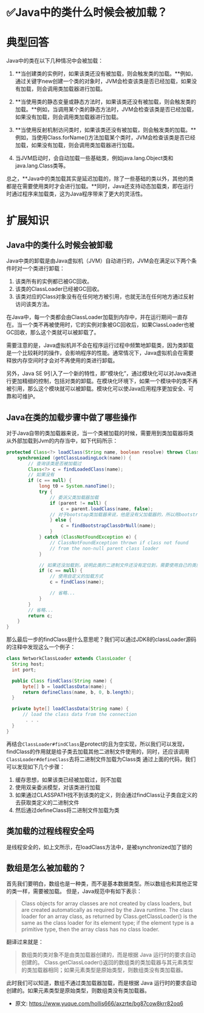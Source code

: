 # ✅Java中的类什么时候会被加载？
<!--page header-->

<a name="fWHXi"></a>
# 典型回答

Java中的类在以下几种情况中会被加载：

1. **当创建类的实例时，如果该类还没有被加载，则会触发类的加载。**例如，通过关键字new创建一个类的对象时，JVM会检查该类是否已经加载，如果没有加载，则会调用类加载器进行加载。

2. **当使用类的静态变量或静态方法时，如果该类还没有被加载，则会触发类的加载。**例如，当调用某个类的静态方法时，JVM会检查该类是否已经加载，如果没有加载，则会调用类加载器进行加载。

3. **当使用反射机制访问类时，如果该类还没有被加载，则会触发类的加载。**例如，当使用Class.forName()方法加载某个类时，JVM会检查该类是否已经加载，如果没有加载，则会调用类加载器进行加载。

4. 当JVM启动时，会自动加载一些基础类，例如java.lang.Object类和java.lang.Class类等。

总之，**Java中的类加载其实是延迟加载的，除了一些基础的类以外，其他的类都是在需要使用类时才会进行加载。**同时，Java还支持动态加载类，即在运行时通过程序来加载类，这为Java程序带来了更大的灵活性。

<a name="Nkldp"></a>
# 扩展知识

<a name="cc05p"></a>
## Java中的类什么时候会被卸载

Java中类的卸载是由Java虚拟机（JVM）自动进行的，JVM会在满足以下两个条件时对一个类进行卸载：

1. 该类所有的实例都已被GC回收。
2. 该类的ClassLoader已经被GC回收。
3. 该类对应的Class对象没有在任何地方被引用，也就无法在任何地方通过反射访问该类方法。

在Java中，每一个类都会由ClassLoader加载到内存中，并在运行期间一直存在。当一个类不再被使用时，它的实例对象被GC回收后，如果ClassLoader也被GC回收，那么这个类就可以被卸载了。

需要注意的是，Java虚拟机并不会在程序运行过程中频繁地卸载类，因为类卸载是一个比较耗时的操作，会影响程序的性能。通常情况下，Java虚拟机会在需要释放内存空间时才会对不再使用的类进行卸载。

另外，Java SE 9引入了一个新的特性，即“模块化”，通过模块化可以对Java类进行更加精细的控制，包括对类的卸载。在模块化环境下，如果一个模块中的类不再被引用，那么这个模块就可以被卸载。模块化可以使Java应用程序更加安全、可靠和可维护。
<a name="CUAku"></a>
## Java在类的加载步骤中做了哪些操作
对于Java自带的类加载器来说，当一个类被加载的时候，需要用到类加载器将类从外部加载到Jvm的内存当中，如下代码所示：
```java
protected Class<?> loadClass(String name, boolean resolve) throws ClassNotFoundException {
    synchronized (getClassLoadingLock(name)) {
        // 查询该类是否被加载过
        Class<?> c = findLoadedClass(name);
        // 如果没有
        if (c == null) {
            long t0 = System.nanoTime();
            try {
                // 委派父类加载器加载
                if (parent != null) {
                    c = parent.loadClass(name, false);
                // 对于bootstap类加载器来说，他是没有父加载器的，所以用bootstrap加载该类
                } else {
                    c = findBootstrapClassOrNull(name);
                }
            } catch (ClassNotFoundException e) {
                // ClassNotFoundException thrown if class not found
                // from the non-null parent class loader
            }

            // 如果还没加载到，说明此类的二进制文件还没有定位到，需要使用自己的类加载器
            if (c == null) {
                // 使用自定义的加载方式
                c = findClass(name);

                // 省略...
            }
        }
        // 省略...
        return c;
    }
}
```
那么最后一步的findClass是什么意思呢？我们可以通过JDK8的classLoader源码的注释中发现这么一个例子：
```java
class NetworkClassLoader extends ClassLoader {
  String host;
  int port;

  public Class findClass(String name) {
      byte[] b = loadClassData(name);
      return defineClass(name, b, 0, b.length);
  }

  private byte[] loadClassData(String name) {
      // load the class data from the connection
       . . .
  }
}
```
再结合`ClassLoader#findClass`是protect的且为空实现，所以我们可以发现，findClass的作用就是给子类去加载其他二进制文件使用的，同时，还应该调用`ClassLoader#defineClass`去将二进制文件加载为Class类
通过上面的代码，我们可以发现如下几个步骤：

1. 缓存思想，如果该类已经被加载过，则不加载
2. 使用双亲委派模型，对该类进行加载
3. 如果通过CLASSPATH找不到该类的定义，则会通过findClass让子类自定义的去获取类定义的二进制文件
4. 然后通过defineClass将二进制文件加载为类

<a name="RJRFo"></a>
## 类加载的过程线程安全吗
是线程安全的，如上文所示，在loadClass方法中，是被synchronized加了锁的

<a name="T2sxZ"></a>
## 数组是怎么被加载的？

首先我们要明白，数组也是一种类，而不是基本数据类型。所以数组也和其他正常的类一样，需要被加载。
但是，Java规范中有如下表示：
> Class objects for array classes are not created by class loaders, but are created automatically as required by the Java runtime. The class loader for an array class, as returned by Class.getClassLoader() is the same as the class loader for its element type; if the element type is a primitive type, then the array class has no class loader.

翻译过来就是：
> 数组类的类对象不是由类加载器创建的，而是根据 Java 运行时的要求自动创建的。 Class.getClassLoader()返回的数组类的类加载器与其元素类型的类加载器相同；如果元素类型是原始类型，则数组类没有类加载器。

此时我们可以知道，数组不通过类加载器加载，而是根据 Java 运行时的要求自动创建的。如果元素类型是原始类型，则数组类没有类加载器。


<!--page footer-->
- 原文: <https://www.yuque.com/hollis666/axzrte/bg87cow8krr82oq6>